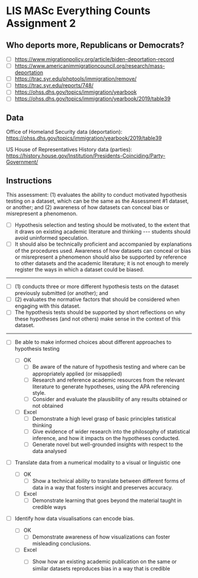 # LIS MASc Everything Counts Assignment 2

## Who deports more, Republicans or Democrats?

-   [ ] https://www.migrationpolicy.org/article/biden-deportation-record
-   [ ] https://www.americanimmigrationcouncil.org/research/mass-deportation
-   [ ] https://trac.syr.edu/phptools/immigration/remove/
-   [ ] https://trac.syr.edu/reports/748/
-   [ ] https://ohss.dhs.gov/topics/immigration/yearbook
-   [ ] https://ohss.dhs.gov/topics/immigration/yearbook/2019/table39

## Data

Office of Homeland Security data (deportation): https://ohss.dhs.gov/topics/immigration/yearbook/2019/table39

US House of Representatives History data (parties): https://history.house.gov/Institution/Presidents-Coinciding/Party-Government/

## Instructions

This assessment: (1) evaluates the ability to conduct motivated hypothesis testing on a dataset, which can be the same as the Assessment #1 dataset, or another; and (2) awareness of how datasets can conceal bias or misrepresent a phenomenon.

-   [ ] Hypothesis selection and testing should be motivated, to the extent that it draws on existing academic literature and thinking --- students should avoid uninformed speculation.
-   [ ] It should also be technically proficient and accompanied by explanations of the procedures used. Awareness of how datasets can conceal or bias or misrepresent a phenomenon should also be supported by reference to other datasets and the academic literature; it is not enough to merely register the ways in which a dataset could be biased.

---

-   [ ] (1) conducts three or more different hypothesis tests on the dataset previously submitted (or another); and
-   [ ] (2) evaluates the normative factors that should be considered when engaging with this dataset.
-   [ ] The hypothesis tests should be supported by short reflections on why these hypotheses (and not others) make sense in the context of this dataset.

---

-   [ ] Be able to make informed choices about different approaches to hypothesis testing

    -   [ ] OK
        -   [ ] Be aware of the nature of hypothesis testing and where can be appropriately applied (or misapplied)
        -   [ ] Research and reference academic resources from the relevant literature to generate hypotheses, using the APA referencing style.
        -   [ ] Consider and evaluate the plausibility of any results obtained or not obtained
    -   [ ] Excel
        -   [ ] Demonstrate a high level grasp of basic principles tatistical thinking
        -   [ ] Give evidence of wider research into the philosophy of statistical inference, and how it impacts on the hypotheses conducted.
        -   [ ] Generate novel but well-grounded insights with respect to the data analysed

-   [ ] Translate data from a numerical modality to a visual or linguistic one

    -   [ ] OK
        -   [ ] Show a technical ability to translate between different forms of data in a way that fosters insight and preserves accuracy.
    -   [ ] Excel
        -   [ ] Demonstrate learning that goes beyond the material taught in credible ways

-   [ ] Identify how data visualisations can encode bias.

    -   [ ] OK
        -   [ ] Demonstrate awareness of how visualizations can foster misleading conclusions.
    -   [ ] Excel
        -   [ ] Show how an existing academic publication on the same or similar datasets reproduces bias in a way that is credible


